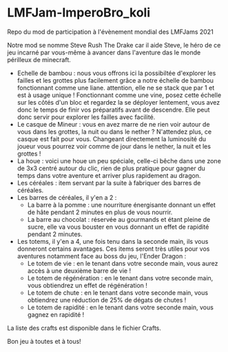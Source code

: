 # LMFJam-ImperoBro_koli
Repo du mod de participation à l'évènement mondial des LMFJams 2021

Notre mod se nomme Steve Rush The Drake car il aide Steve, le héro de ce jeu incarné par vous-même à avancer dans l'aventure das le monde périlleux de minecraft.

- Echelle de bambou : nous vous offrons ici la possibiltée d'explorer les failles et les grottes plus facilement grâce a notre échelle de bambou fonctionnant comme une liane. attention, elle ne se stack que par 1 et est à usage unique ! Fonctionnant comme une vine, posez cette échelle sur les côtés d'un bloc et regardez la se déployer lentement, vous avez donc le temps de finir vos préparatifs avant de descendre. Elle peut donc servir pour explorer les failles avec facilité.
- Le casque de Mineur : vous en avez marre de ne rien voir autour de vous dans les grottes, la nuit ou dans le nether ? N'attendez plus, ce casque est fait pour vous. Changeant directement la luminosité du joueur vous pourrez voir comme de jour dans le nether, la nuit et les grottes !
- La houe : voici une houe un peu spéciale, celle-ci bêche dans une zone de 3x3 centré autour du clic, rien de plus pratique pour gagner du temps dans votre aventure et arriver plus rapidement au dragon.
- Les céréales : item servant par la suite à fabriquer des barres de céréales.
- Les barres de céréales, il y'en a 2 :
  - La barre à la pomme : une nourriture énergisante donnant un effet de hâte pendant 2 minutes en plus de vous nourrir. 
  - La barre au chocolat : réservée au gourmands et étant pleine de sucre, elle va vous bouster en vous donnant un effet de rapidité pendant 2 minutes.
- Les totems, il y'en a 4, une fois tenu dans la seconde main, ils vous donneront certains avantages. Ces items seront très utiles pour vos aventures notamment face au boss du jeu, l'Ender Dragon :
  - Le totem de vie : en le tenant dans votre seconde main, vous aurez accès à une deuxième barre de vie !
  - Le totem de régénération : en le tenant dans votre seconde main, vous obtiendrez un effet de régénération !
  - Le totem de chute : en le tenant dans votre seconde main, vous obtiendrez une réduction de 25% de dégats de chutes !
  - Le totem de rapidité : en le tenant dans votre seconde main, vous gagnez en rapidité !

La liste des crafts est disponible dans le fichier Crafts.

Bon jeu à toutes et à tous!
